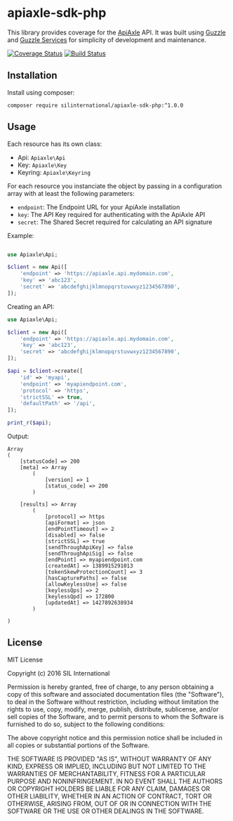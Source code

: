 # apiaxle-sdk-php
This library provides coverage for the [ApiAxle](https://apiaxle.com) API. It was built using 
[Guzzle](https://github.com/guzzle/guzzle) and 
[Guzzle Services](https://github.com/guzzle/guzzle-services) for simplicity of development and 
maintenance.

[![Coverage Status](https://coveralls.io/repos/github/silinternational/apiaxle-sdk-php/badge.svg?branch=master)](https://coveralls.io/github/silinternational/apiaxle-sdk-php?branch=master)
[![Build Status](https://travis-ci.org/silinternational/apiaxle-sdk-php.svg?branch=master)](https://travis-ci.org/silinternational/apiaxle-sdk-php)

## Installation
Install using composer:

    composer require silinternational/apiaxle-sdk-php:^1.0.0
    
## Usage
Each resource has its own class:

 - Api: `Apiaxle\Api`
 - Key: `Apiaxle\Key`
 - Keyring: `Apiaxle\Keyring`
 
For each resource you instanciate the object by passing in a configuration array with at least 
the following parameters:

 - `endpoint`: The Endpoint URL for your ApiAxle installation
 - `key`: The API Key required for authenticating with the ApiAxle API
 - `secret`: The Shared Secret required for calculating an API signature
 
Example:

```php

use Apiaxle\Api;

$client = new Api([
    'endpoint' => 'https://apiaxle.api.mydomain.com',
    'key' => 'abc123',
    'secret' => 'abcdefghijklmnopqrstuvwxyz1234567890',
]);
```

Creating an API:

```php
use Apiaxle\Api;

$client = new Api([
    'endpoint' => 'https://apiaxle.api.mydomain.com',
    'key' => 'abc123',
    'secret' => 'abcdefghijklmnopqrstuvwxyz1234567890',
]);

$api = $client->create([
    'id' => 'myapi',
    'endpoint' => 'myapiendpoint.com',
    'protocol' => 'https',
    'strictSSL' => true,
    'defaultPath' => '/api',
]);

print_r($api);
```

Output:

```
Array
(
    [statusCode] => 200
    [meta] => Array
        (
            [version] => 1
            [status_code] => 200
        )

    [results] => Array
        (
            [protocol] => https
            [apiFormat] => json
            [endPointTimeout] => 2
            [disabled] => false
            [strictSSL] => true
            [sendThroughApiKey] => false
            [sendThroughApiSig] => false
            [endPoint] => myapiendpoint.com
            [createdAt] => 1389915291013
            [tokenSkewProtectionCount] => 3
            [hasCapturePaths] => false
            [allowKeylessUse] => false
            [keylessQps] => 2
            [keylessQpd] => 172800
            [updatedAt] => 1427892638934
        )

)

```

## License
MIT License

Copyright (c) 2016 SIL International

Permission is hereby granted, free of charge, to any person obtaining a copy
of this software and associated documentation files (the "Software"), to deal
in the Software without restriction, including without limitation the rights
to use, copy, modify, merge, publish, distribute, sublicense, and/or sell
copies of the Software, and to permit persons to whom the Software is
furnished to do so, subject to the following conditions:

The above copyright notice and this permission notice shall be included in all
copies or substantial portions of the Software.

THE SOFTWARE IS PROVIDED "AS IS", WITHOUT WARRANTY OF ANY KIND, EXPRESS OR
IMPLIED, INCLUDING BUT NOT LIMITED TO THE WARRANTIES OF MERCHANTABILITY,
FITNESS FOR A PARTICULAR PURPOSE AND NONINFRINGEMENT. IN NO EVENT SHALL THE
AUTHORS OR COPYRIGHT HOLDERS BE LIABLE FOR ANY CLAIM, DAMAGES OR OTHER
LIABILITY, WHETHER IN AN ACTION OF CONTRACT, TORT OR OTHERWISE, ARISING FROM,
OUT OF OR IN CONNECTION WITH THE SOFTWARE OR THE USE OR OTHER DEALINGS IN THE
SOFTWARE.